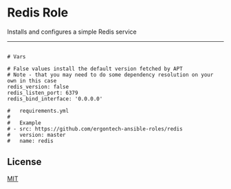 Redis Role
=========

Installs and configures a simple Redis service


----------------

```

# Vars

# False values install the default version fetched by APT
# Note - that you may need to do some dependency resolution on your own in this case
redis_version: false
redis_listen_port: 6379
redis_bind_interface: '0.0.0.0'

#   requirements.yml
#
#   Example
# - src: https://github.com/ergontech-ansible-roles/redis
#   version: master
#   name: redis
```

License
-------

[MIT](LICENSE)